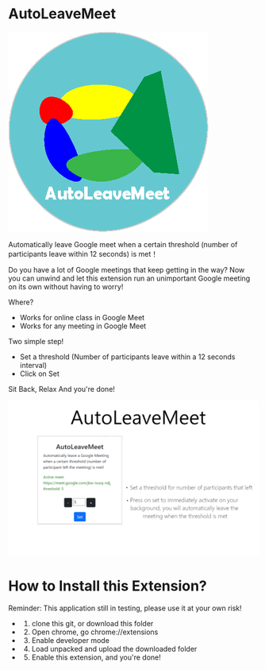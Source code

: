 # AutoLeaveMeet
![alt text](https://github.com/jyan212/AutoLeaveMeet/blob/master/img/alm-128.png)

Automatically leave Google meet when a certain threshold (number of participants leave within 12 seconds) is met！

Do you have a lot of Google meetings that keep getting in the way?
Now you can unwind and let this extension run an unimportant Google meeting on its own without having to worry!

Where? 
- Works for online class in Google Meet
-  Works for any meeting in Google Meet

Two simple step!
- Set a threshold (Number of participants leave within a 12 seconds interval)
- Click on Set

Sit Back, Relax And you're done!

![alt text](https://github.com/jyan212/AutoLeaveMeet/blob/master/img/alm-screenshot.png?raw=true)


# How to Install this Extension? 
Reminder: This application still in testing, please use it at your own risk!

- 1) clone this git, or download this folder
- 2) Open chrome, go chrome://extensions
- 3) Enable developer mode
- 4) Load unpacked and upload the downloaded folder
- 5) Enable this extension, and you're done!
